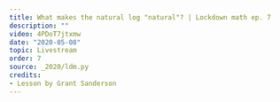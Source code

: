 ```yaml
---
title: What makes the natural log "natural"? | Lockdown math ep. 7
description: ""
video: 4PDoT7jtxmw
date: "2020-05-08"
topic: Livestream
order: 7
source: _2020/ldm.py
credits:
- Lesson by Grant Sanderson
---
```

